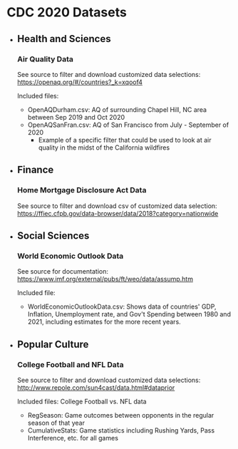 # CDC 2020 Datasets

- Health and Sciences
	- 
	### Air Quality Data
	See source to filter and download customized data selections: https://openaq.org/#/countries?_k=xqoof4
	
	Included files: 
	- OpenAQDurham.csv: AQ of surrounding Chapel Hill, NC area between Sep 2019 and Oct 2020
	- OpenAQSanFran.csv: AQ of San Francisco from July - September of 2020
		- Example of a specific filter that could be used to look at air quality in the midst of the California wildfires
- Finance
	- 
	### Home Mortgage Disclosure Act Data
	See source to filter and download csv of customized data selection: https://ffiec.cfpb.gov/data-browser/data/2018?category=nationwide
	
- Social Sciences
	- 
	### World Economic Outlook Data
	See source for documentation: https://www.imf.org/external/pubs/ft/weo/data/assump.htm
	
	Included file:
	- WorldEconomicOutlookData.csv: Shows data of countries' GDP, Inflation, Unemployment rate, and Gov't Spending between 1980 and 2021, including estimates for the more recent years.
	
- Popular Culture
	- 
	### College Football and NFL Data
	See source to filter and download customized data selections: http://www.repole.com/sun4cast/data.html#dataprior
	
	Included files:
	College Football vs. NFL data
	- RegSeason: Game outcomes between opponents in the regular season of that year
	- CumulativeStats: Game statistics including Rushing Yards, Pass Interference, etc. for all games
	
